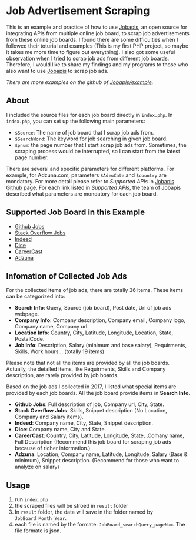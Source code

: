 # Job Advertisement Scraping

This is an example and practice of how to use [Jobapis](https://github.com/jobapis/jobs-multi), an open source for integrating APIs from multiple online job board, to scrap job advertisements from these online job boards. 
I found there are some difficulties when I followed their toturial and examples (This is my first PHP project, so maybe it takes me more time to figure out everything). I also got some useful observation when I tried to scrap job ads from different job boards. Therefore, I would like to share my findings and my programs to those who also want to use [Jobapis](https://github.com/jobapis/jobs-multi) to scrap job ads.

*There are more examples on the github of [Jobapis/example](https://github.com/jobapis/jobs-multi/tree/master/example).*

## About
I included the source files for each job board directly in `index.php`. In `index.php`, you can set up the following main parameters:

- `$Source`: The name of job board that I scrap job ads from.
- `$SearchWord`: The keyword for job searching in given job board.
- `$pnum`: the page number that I start scrap job ads from. Sometimes, the scraping process would be interrupted, so I can start from the latest page number.

There are several and specific parameters for different platforms. For example, for Adzuna.com, parameters `$AdzuCate` and `$country` are mondatory.
For more detail please refer to *Supported APIs* in [Jobapis Github page](https://github.com/jobapis/jobs-multi). For each link listed in *Supported APIs*, the team of Jobapis described what parameters are mondatory for each job board.

## Supported Job Board in this Example

- [Github Jobs](https://jobs.github.com/)
- [Stack Overflow Jobs](https://stackoverflow.com/jobs)
- [Indeed](https://www.indeed.com)
- [Dice](https://www.dice.com/)
- [CareerCast](http://www.careercast.com/)
- [Adzuna](https://www.adzuna.com/)


## Infomation of Collected Job Ads

For the collected items of job ads, there are totally 36 items. These items can be categorized into:

- **Search Info**: Query, Source (job board), Post date, Url of job ads webpage. 
- **Company Info**: Company description, Company email, Company logo, Company name, Company url.
- **Location Info**: Country, City, Latitude, Longitude, Location, State, PostalCode.
- **Job Info**: Description, Salary (minimum and base salary), Requirments, Skills, Work hours... (totally 19 items)

Please note that not all the items are provided by all the job boards. Actually, the detailed items, like Requirments, Skills and Company description, are rarely provided by job boards.

Based on the job ads I collected in 2017, I listed what special items are provided by each job boards.
All the job board provide items in **Search Info**. 

- **Github Jobs**: Full description of job, Company url, City, State. 
- **Stack Overflow Jobs**: Skills, Snippet description (No Location, Company and Salary items).
- **Indeed**: Company name, City, State, Snippet description.
- **Dice**: Company name, City and State.
- **CareerCast**: Country, City, Latitude, Longitude, State, ,Comany name, Full Description (Recommend this job board for scraping job ads because of richer information.)
- **Adzuna**: Location, Company name, Latitude, Longitude, Salary (Base & minimum), Snippet description. (Recommend for those who want to analyze on salary)


## Usage
1. run `index.php`
2. the scraped files will be stroed in `result` folder
3. In `result` folder, the data will save in the folder named by `JobBoard_Month_Year`.
4. each file is named by the formate: `JobBoard_searchQuery_pageNum`. The file formate is json.



